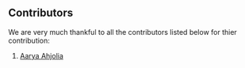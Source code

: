 ## Contributors

We are very much thankful to all the contributors listed below for thier contribution:

1. [Aarya Ahjolia](https://github.com/aaryahjolia)